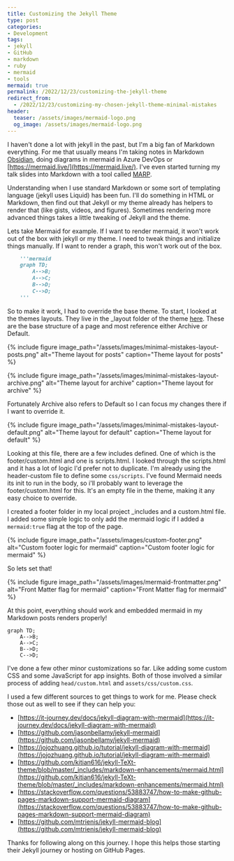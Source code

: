 ```yaml
---
title: Customizing the Jekyll Theme
type: post
categories:
- Development
tags:
- jekyll
- GitHub
- markdown
- ruby
- mermaid
- tools
mermaid: true
permalink: /2022/12/23/customizing-the-jekyll-theme
redirect_from:
  - /2022/12/23/customizing-my-chosen-jekyll-theme-minimal-mistakes
header:
  teaser: /assets/images/mermaid-logo.png
  og_image: /assets/images/mermaid-logo.png
---
```


I haven't done a lot with jekyll in the past, but I'm a big fan of Markdown everything. For me that usually means I'm taking notes in Markdown [Obsidian](https://obsidian.md), doing diagrams in mermaid in Azure DevOps or [https://mermaid.live/](https://mermaid.live/). I've even started turning my talk slides into Markdown with a tool called [MARP](https://marp.app/).

Understanding when I use standard Markdown or some sort of templating language (jekyll uses Liquid) has been fun. I'll do something in HTML or Markdown, then find out that Jekyll or my theme already has helpers to render that (like gists, videos, and figures). Sometimes rendering more advanced things takes a little tweaking of Jekyll and the theme.

Lets take Mermaid for example.  If I want to render mermaid, it won't work out of the box with jekyll or my theme. I need to tweak things and initialize things manually. If I want to render a graph, this won't work out of the box.

```md
    '''mermaid
    graph TD;
        A-->B;
        A-->C;
        B-->D;
        C-->D;
    '''
```

So to make it work, I had to override the base theme. To start, I looked at the themes layouts. They live in the _layout folder of the theme [here](https://github.com/mmistakes/minimal-mistakes/tree/master/_layouts). These are the base structure of a page and most reference either Archive or Default.

{% include figure image_path="/assets/images/minimal-mistakes-layout-posts.png" alt="Theme layout for posts" caption="Theme layout for posts" %}

{% include figure image_path="/assets/images/minimal-mistakes-layout-archive.png" alt="Theme layout for archive" caption="Theme layout for archive" %}

Fortunately Archive also refers to Default so I can focus my changes there if I want to override it.

{% include figure image_path="/assets/images/minimal-mistakes-layout-default.png" alt="Theme layout for default" caption="Theme layout for default" %}

Looking at this file, there are a few includes defined. One of which is the footer/custom.html and one is scripts.html. I looked through the scripts.html and it has a lot of logic I'd prefer not to duplicate. I'm already using the header-custom file to define some `css/scripts`. I've found Mermaid needs its init to run in the body, so i'll probably want to leverage the footer/custom.html for this. It's an empty file in the theme, making it any easy choice to override.

I created a footer folder in my local project _includes and a custom.html file. I added some simple logic to only add the mermaid logic if I added a ```mermaid:true``` flag at the top of the page.

{% include figure image_path="/assets/images/custom-footer.png" alt="Custom footer logic for mermaid" caption="Custom footer logic for mermaid" %}

So lets set that!

{% include figure image_path="/assets/images/mermaid-frontmatter.png" alt="Front Matter flag for mermaid" caption="Front Matter flag for mermaid" %}

At this point, everything should work and embedded mermaid in my Markdown posts renders properly!

```mermaid
graph TD;
    A-->B;
    A-->C;
    B-->D;
    C-->D;
```

I've done a few other minor customizations so far. Like adding some custom CSS and some JavaScript for app insights. Both of those involved a similar process of adding `head/custom.html` and `assets/css/custom.css`.

I used a few different sources to get things to work for me. Please check those out as well to see if they can help you:

- [https://it-journey.dev/docs/jekyll-diagram-with-mermaid](https://it-journey.dev/docs/jekyll-diagram-with-mermaid)
- [https://github.com/jasonbellamy/jekyll-mermaid](https://github.com/jasonbellamy/jekyll-mermaid)
- [https://jojozhuang.github.io/tutorial/jekyll-diagram-with-mermaid](https://jojozhuang.github.io/tutorial/jekyll-diagram-with-mermaid)
- [https://github.com/kitian616/jekyll-TeXt-theme/blob/master/_includes/markdown-enhancements/mermaid.html](https://github.com/kitian616/jekyll-TeXt-theme/blob/master/_includes/markdown-enhancements/mermaid.html)
- [https://stackoverflow.com/questions/53883747/how-to-make-github-pages-markdown-support-mermaid-diagram](https://stackoverflow.com/questions/53883747/how-to-make-github-pages-markdown-support-mermaid-diagram)
- [https://github.com/mtrienis/jekyll-mermaid-blog](https://github.com/mtrienis/jekyll-mermaid-blog)

Thanks for following along on this journey. I hope this helps those starting their Jekyll journey or hosting on GitHub Pages.
